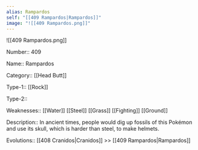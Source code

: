 ```yaml
---
alias: Rampardos
self: "[[409 Rampardos|Rampardos]]"
image: "![[409 Rampardos.png]]"
---
```


![[409 Rampardos.png]]

Number:: 409

Name:: Rampardos

Category:: [[Head Butt]]

Type-1:: [[Rock]]

Type-2:: 

Weaknesses:: [[Water]] [[Steel]] [[Grass]] [[Fighting]] [[Ground]]

Description:: In ancient times, people would dig up fossils of this Pokémon and use its skull, which is harder than steel, to make helmets.

Evolutions:: [[408 Cranidos|Cranidos]] >> [[409 Rampardos|Rampardos]]
